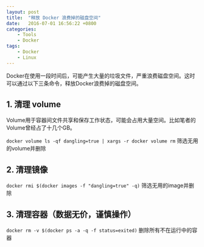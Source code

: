 ```yaml
---
layout: post
title:  "释放 Docker 浪费掉的磁盘空间"
date:   2016-07-01 16:56:22 +0800
categories: 
    - Tools
    - Docker
tags:
    - Docker
    - Linux
---
```


Docker在使用一段时间后，可能产生大量的垃圾文件，严重浪费磁盘空间。这时可以通过以下三条命令，释放Docker浪费掉的磁盘空间。

<!-- more -->

## 1. 清理 volume

Volume用于容器间文件共享和保存工作状态，可能会占用大量空间。比如笔者的Volume曾经占了十几个GB。

`docker volume ls -qf dangling=true | xargs -r docker volume rm` 筛选无用的volume并删除

## 2. 清理镜像

`docker rmi $(docker images -f "dangling=true" -q)` 筛选无用的image并删除

## 3. 清理容器（数据无价，谨慎操作）

`docker rm -v $(docker ps -a -q -f status=exited)` 删除所有不在运行中的容器
